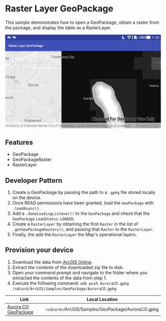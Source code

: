 # Raster Layer GeoPackage

This sample demonstrates how to open a GeoPackage, obtain a raster from the package, and display the table as a RasterLayer.

![Raster Layer Geopackage App](raster-layer-geopackage.png)

## Features

* GeoPackage
* GeoPackageRaster
* RasterLayer

## Developer Pattern

1. Create a GeoPackage by passing the path to a `.gpkg` file stored locally on the device. 
1. Once READ permissions have been granted, load the `GeoPackage` with `.loadAsync()`.
1. Add a `.doneLoadingListener()` to the `GeoPackage` and check that the `GeoPackage` `LoadStatus.LOADED`.
1. Create a `RasterLayer` by obtaining the first `Raster` in the list of `.getGeoPackageRasters()`, and passing that `Raster` to the `RasterLayer`. 
1. Finally, the add the `RasterLayer` the Map's operational layers.

## Provision your device
1. Download the data from [ArcGIS Online](https://www.arcgis.com/home/item.html?id=68ec42517cdd439e81b036210483e8e7).
1. Extract the contents of the downloaded zip file to disk.
1. Open your command prompt and navigate to the folder where you extracted the contents of the data from step 1.
1. Execute the following command: `adb push AuroraCO.gpkg /sdcard/ArcGIS/Samples/GeoPackage/AuroraCO.gpkg`


Link | Local Location
---------|-------|
|[Aurora CO GeoPackage](https://www.arcgis.com/home/item.html?id=68ec42517cdd439e81b036210483e8e7)| `<sdcard>`/ArcGIS/Samples/GeoPackage/AuroraCO.gpkg|